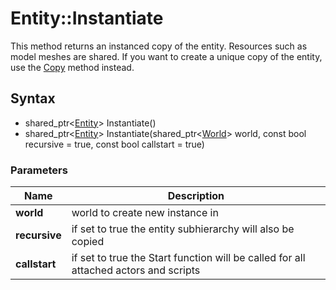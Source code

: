 # Entity::Instantiate #
This method returns an instanced copy of the entity. Resources such as model meshes are shared. If you want to create a unique copy of the entity, use the [Copy](CPP_Entity_Copy.md) method instead.

## Syntax ##
- shared_ptr<[Entity](CPP_Entity_32f.md)\> Instantiate()
- shared_ptr<[Entity](CPP_Entity_32f.md)\> Instantiate(shared_ptr<[World](CPP_World.md)> world, const bool recursive = true, const bool callstart = true)

### Parameters ###
| Name | Description |
| --- | --- |
| **world** | world to create new instance in | 
| **recursive** | if set to true the entity subhierarchy will also be copied |
| **callstart** | if set to true the Start function will be called for all attached actors and scripts |

